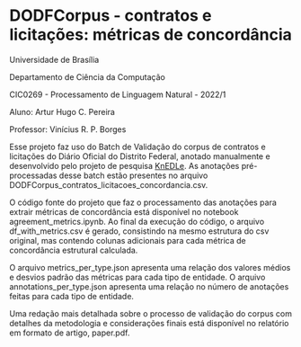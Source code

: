 # DODFCorpus - contratos e licitações: métricas de concordância

Universidade de Brasília

Departamento de Ciência da Computação

CIC0269 - Processamento de Linguagem Natural - 2022/1

Aluno: Artur Hugo C. Pereira

Professor: Vinícius R. P. Borges

Esse projeto faz uso do Batch de Validação do corpus de contratos e licitações do Diário Oficial do Distrito Federal, anotado manualmente e desenvolvido pelo projeto de pesquisa [KnEDLe](http://nido.unb.br/). As anotações pré-processadas desse batch estão presentes no arquivo DODFCorpus\_contratos\_licitacoes\_concordancia.csv.

O código fonte do projeto que faz o processamento das anotações para extrair métricas de concordância está disponível no notebook agreement\_metrics.ipynb. Ao final da execução do código, o arquivo df\_with\_metrics.csv é gerado, consistindo na mesmo estrutura do csv original, mas contendo colunas adicionais para cada métrica de concordância estrutural calculada.

O arquivo metrics\_per\_type.json apresenta uma relação dos valores médios e desvios padrão das métricas para cada tipo de entidade. O arquivo annotations\_per\_type.json apresenta uma relação no número de anotações feitas para cada tipo de entidade.

Uma redação mais detalhada sobre o processo de validação do corpus com detalhes da metodologia e considerações finais está disponível no relatório em formato de artigo, paper.pdf.
